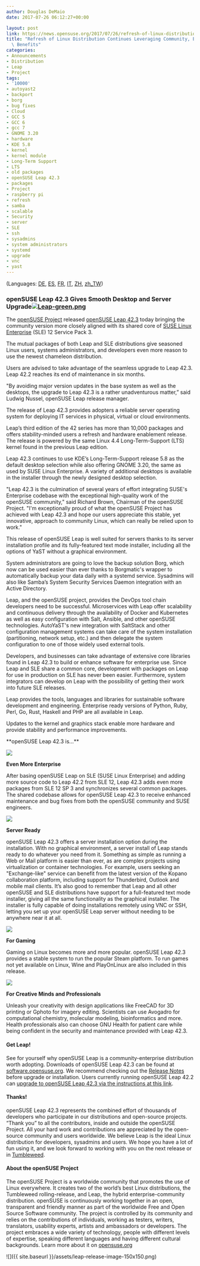 ```yaml
---
author: Douglas DeMaio
date: 2017-07-26 06:12:27+00:00

layout: post
link: https://news.opensuse.org/2017/07/26/refresh-of-linux-distribution-continues-leveraging-community-enterprise-benefits/
title: "Refresh of Linux Distribution Continues Leveraging Community, Enterprise\
  \ Benefits"
categories:
- Announcements
- Distribution
- Leap
- Project
tags:
- '10000'
- autoyast2
- backport
- borg
- bug fixes
- Cloud
- GCC 5
- GCC 6
- gcc 7
- GNOME 3.20
- hardware
- KDE 5.8
- kernel
- kernel module
- Long-Term Support
- LTS
- old packages
- openSUSE Leap 42.3
- packages
- Project
- raspberry pi
- refresh
- samba
- scalable
- Security
- server
- SLE
- ssh
- sysadmins
- system administrators
- systemd
- upgrade
- vnc
- yast
---
```





(Languages: [DE](http://de.opensuse.org/Release_Ank%C3%BCndigung_42.3), [ES](http://es.opensuse.org/openSUSE:Anuncio_de_la_publicaci%C3%B3n_de_la_versi%C3%B3n_Leap_42.3), [FR](http://fr.opensuse.org/Annonce_de_version_42.3), [IT](http://it.opensuse.org/Annuncio_di_rilascio_versione_42.3), [ZH](http://zh.opensuse.org/%E5%8F%91%E8%A1%8C%E5%85%AC%E5%91%8A_42.3), [zh_TW](http://zh-tw.opensuse.org/Release_announcement_42.3))


### **openSUSE Leap 42.3 Gives Smooth Desktop and Server Upgrade[![Leap-green.png](https://en.opensuse.org/images/0/0e/Leap-green.png)](https://en.opensuse.org/File:Leap-green.png)**


The [openSUSE Project](https://www.opensuse.org/) released [openSUSE Leap 42.3](https://software.opensuse.org/distributions/leap) today bringing the community version more closely aligned with its shared core of [SUSE Linux Enterprise](https://www.suse.com/products/server/) (SLE) 12 Service Pack 3.

The mutual packages of both Leap and SLE distributions give seasoned Linux users, systems administrators, and developers even more reason to use the newest chameleon distribution.

Users are advised to take advantage of the seamless upgrade to Leap 42.3. Leap 42.2 reaches its end of maintenance in six months.

"By avoiding major version updates in the base system as well as the desktops, the upgrade to Leap 42.3 is a rather unadventurous matter,” said Ludwig Nussel, openSUSE Leap release manager.

The release of Leap 42.3 provides adopters a reliable server operating system for deploying IT services in physical, virtual or cloud environments.

Leap’s third edition of the 42 series has more than 10,000 packages and offers stability-minded users a refresh and hardware enablement release. The release is powered by the same Linux 4.4 Long-Term-Support (LTS) kernel found in the previous Leap edition.

Leap 42.3 continues to use KDE’s Long-Term-Support release 5.8 as the default desktop selection while also offering GNOME 3.20, the same as used by SUSE Linux Enterprise. A variety of additional desktops is available in the installer through the newly designed desktop selection.

"Leap 42.3 is the culmination of several years of effort integrating SUSE's Enterprise codebase with the exceptional high-quality work of the openSUSE community," said Richard Brown, Chairman of the openSUSE Project. "I'm exceptionally proud of what the openSUSE Project has achieved with Leap 42.3 and hope our users appreciate this stable, yet innovative, approach to community Linux, which can really be relied upon to work."

This release of openSUSE Leap is well suited for servers thanks to its server installation profile and its fully-featured text mode installer, including all the options of YaST without a graphical environment.

System administrators are going to love the backup solution Borg, which now can be used easier than ever thanks to Borgmatic's wrapper to automatically backup your data daily with a systemd service. Sysadmins will also like Samba’s System Security Services Daemon integration with an Active Directory.

Leap, and the openSUSE project, provides the DevOps tool chain developers need to be successful. Microservices with Leap offer scalability and continuous delivery through the availability of Docker and Kubernetes as well as easy configuration with Salt, Ansible, and other openSUSE technologies. AutoYaST's new integration with SaltStack and other configuration management systems can take care of the system installation (partitioning, network setup, etc.) and then delegate the system configuration to one of those widely used external tools.

Developers, and businesses can take advantage of extensive core libraries found in Leap 42.3 to build or enhance software for enterprise use. Since Leap and SLE share a common core, development with packages on Leap for use in production on SLE has never been easier. Furthermore, system integrators can develop on Leap with the possibility of getting their work into future SLE releases.

Leap provides the tools, languages and libraries for sustainable software development and engineering. Enterprise ready versions of Python, Ruby, Perl, Go, Rust, Haskell and PHP are all available in Leap.

Updates to the kernel and graphics stack enable more hardware and provide stability and performance improvements.
<!-- more -->**openSUSE Leap 42.3 is...**





![](https://en.opensuse.org/images/thumb/3/30/Icon-wiki.png/48px-Icon-wiki.png)






**Even More Enterprise**

After basing openSUSE Leap on SLE (SUSE Linux Enterprise) and adding more source code to Leap 42.2 from SLE 12, Leap 42.3 adds even more packages from SLE 12 SP 3 and synchronizes several common packages. The shared codebase allows for openSUSE Leap 42.3 to receive enhanced maintenance and bug fixes from both the openSUSE community and SUSE engineers.









![](https://en.opensuse.org/images/thumb/7/7e/Icon-network.png/48px-Icon-network.png)






**Server Ready**

openSUSE Leap 42.3 offers a server installation option during the installation. With no graphical environment, a server install of Leap stands ready to do whatever you need from it. Something as simple as running a Web or Mail platform is easier than ever, as are complex projects using virtualization or container technologies. For example, users seeking an "Exchange-like" service can benefit from the latest version of the Kopano collaboration platform, including support for Thunderbird, Outlook and mobile mail clients. It’s also good to remember that Leap and all other openSUSE and SLE distributions have support for a full-featured text mode installer, giving all the same functionality as the graphical installer. The installer is fully capable of doing installations remotely using VNC or SSH, letting you set up your openSUSE Leap server without needing to be anywhere near it at all.









![](https://en.opensuse.org/images/thumb/d/d0/Icon-distribution.png/48px-Icon-distribution.png)






**For Gaming**

Gaming on Linux becomes more and more popular. openSUSE Leap 42.3 provides a stable system to run the popular Steam platform. To run games not yet available on Linux, Wine and PlayOnLinux are also included in this release.









![](https://en.opensuse.org/images/thumb/6/66/Icon-new.png/48px-Icon-new.png)






**For Creative Minds and Professionals**

Unleash your creativity with design applications like FreeCAD for 3D printing or Gphoto for imagery editing. Scientists can use Avogadro for computational chemistry, molecular modeling, bioinformatics and more. Health professionals also can choose GNU Health for patient care while being confident in the security and maintenance provided with Leap 42.3.






#### Get Leap!


See for yourself why openSUSE Leap is a community-enterprise distribution worth adopting. Downloads of openSUSE Leap 42.3 can be found at [software.opensuse.org](https://software.opensuse.org/distributions/leap). We recommend checking out the [Release Notes](https://doc.opensuse.org/release-notes/x86_64/openSUSE/Leap/42.3/) before upgrade or installation. Users currently running openSUSE Leap 42.2 can [upgrade to openSUSE Leap 42.3 via the instructions at this link](https://en.opensuse.org/Upgrade).


#### Thanks!


openSUSE Leap 42.3 represents the combined effort of thousands of developers who participate in our distributions and open-source projects. “Thank you” to all the contributors, inside and outside the openSUSE Project. All your hard work and contributions are appreciated by the open-source community and users worldwide. We believe Leap is the ideal Linux distribution for developers, sysadmins and users. We hope you have a lot of fun using it, and we look forward to working with you on the next release or in [Tumbleweed](https://en.opensuse.org/Tumbleweed).


#### About the openSUSE Project


The openSUSE Project is a worldwide community that promotes the use of Linux everywhere. It creates two of the world’s best Linux distributions, the Tumbleweed rolling-release, and Leap, the hybrid enterprise-community distribution. openSUSE is continuously working together in an open, transparent and friendly manner as part of the worldwide Free and Open Source Software community. The project is controlled by its community and relies on the contributions of individuals, working as testers, writers, translators, usability experts, artists and ambassadors or developers. The project embraces a wide variety of technology, people with different levels of expertise, speaking different languages and having different cultural backgrounds. Learn more about it on [opensuse.org](http://www.opensuse.org)

![]({{ site.baseurl }}/assets/leap-release-image-150x150.png)















		
